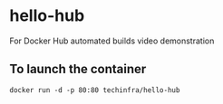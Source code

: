 hello-hub
=========

For Docker Hub automated builds video demonstration

To launch the container
---------------------------

	docker run -d -p 80:80 techinfra/hello-hub


